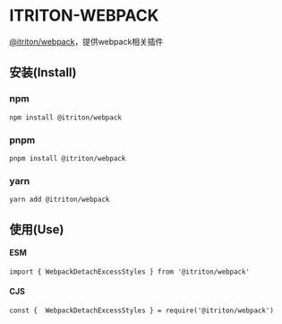 # ITRITON-WEBPACK

[@itriton/webpack](http://itriton.icjs.ink/itriton/webpack/start/introduce.html)，提供webpack相关插件

## 安装(Install)
### npm
`npm install @itriton/webpack`

### pnpm
`pnpm install @itriton/webpack`

### yarn
`yarn add @itriton/webpack`

## 使用(Use)

#### ESM
```
import { WebpackDetachExcessStyles } from '@itriton/webpack'
```

#### CJS
```
const {  WebpackDetachExcessStyles } = require('@itriton/webpack')
```
